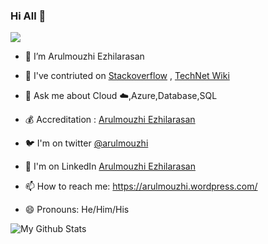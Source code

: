 ### Hi All 👋

<!--
**Arulmouzhi/Arulmouzhi** is a ✨ _special_ ✨ repository because its `README.md` (this file) appears on your GitHub profile.

Here are some ideas to get you started:

- 🔭 I’m Arulmouzhi
- 💰 Accreditation : https://www.youracclaim.com/users/arulmouzhi-ezhilarasan/badges
- 🐦 I'm twitter [@arulmouzhi](https://twitter.com/arulmouzhi)
- 🌱 I’m currently learning into Azure,AWS,PowerBI
- 💬 Ask me about Cloud ☁️,Azure,Database,SQL
- 📫 How to reach me: https://arulmouzhi.wordpress.com/
- 😄 Pronouns: He/Him/His
- ⚡ Fun fact: ...
-->

![](https://img.shields.io/badge/Microsoft-MCT-blue)

- 🔭 I’m Arulmouzhi Ezhilarasan

- 👯 I've contriuted on [Stackoverflow](https://stackoverflow.com/users/7905444/arulmouzhi) , [TechNet Wiki](https://social.technet.microsoft.com/wiki/contents/articles/53888.t-sql-finding-fill-rate-of-table.aspx)

- 💬 Ask me about Cloud ☁️,Azure,Database,SQL

- 💰 Accreditation : [Arulmouzhi Ezhilarasan](https://www.youracclaim.com/users/arulmouzhi-ezhilarasan/badges)

- 🐦 I'm on twitter [@arulmouzhi](https://twitter.com/arulmouzhi)

- 🤔 I'm on LinkedIn [Arulmouzhi Ezhilarasan](https://www.linkedin.com/in/arulmouzhi-ezhilarasan/)

- 📫 How to reach me: https://arulmouzhi.wordpress.com/

- 😄 Pronouns: He/Him/His

![My Github Stats](https://github-readme-stats.vercel.app/api?username=arulmouzhi&show_icons=true)
